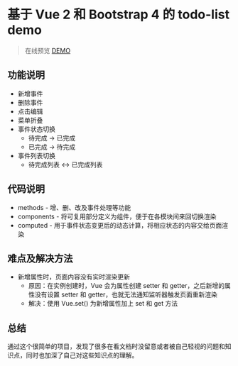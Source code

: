 # 基于 Vue 2 和 Bootstrap 4 的 todo-list demo
> 在线预览 [DEMO](https://duccck.github.io.com)
## 功能说明
* 新增事件
* 删除事件
* 点击编辑
* 菜单折叠
* 事件状态切换
  * 待完成 -> 已完成
  * 已完成 -> 待完成
* 事件列表切换
  * 待完成列表 <-> 已完成列表
## 代码说明
* methods - 增、删、改及事件处理等功能
* components - 将可复用部分定义为组件，便于在各模块间来回切换渲染
* computed - 用于事件状态变更后的动态计算，将相应状态的内容交给页面渲染
## 难点及解决方法
* 新增属性时，页面内容没有实时渲染更新
  * 原因：在实例创建时，Vue 会为属性创建 setter 和 getter，之后新增的属性没有设置 setter 和 getter，也就无法通知监听器触发页面重新渲染
  * 解决：使用 Vue.set() 为新增属性加上 set 和 get 方法
## 总结
通过这个很简单的项目，发现了很多在看文档时没留意或者被自己轻视的问题和知识点，同时也加深了自己对这些知识点的理解。
